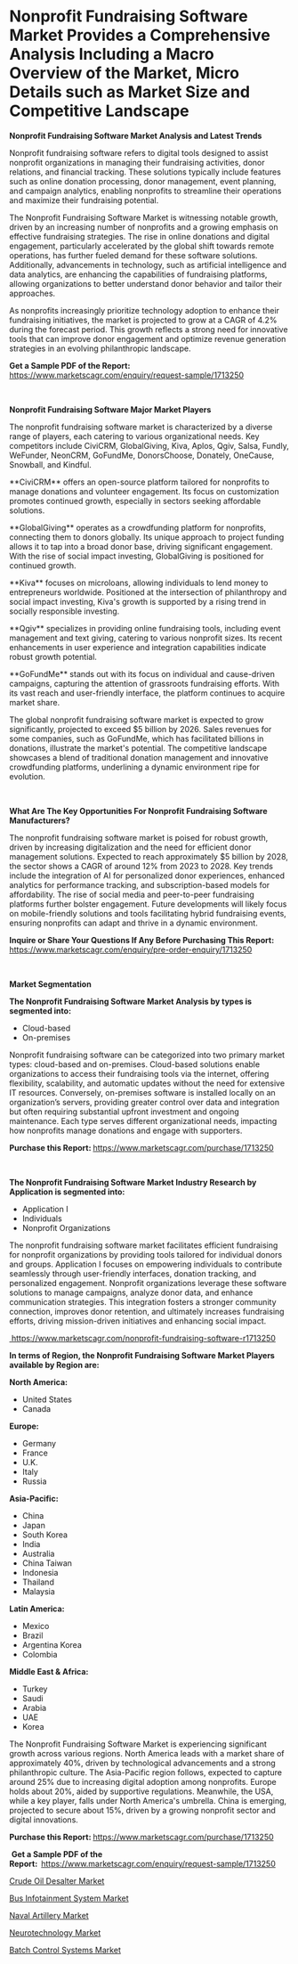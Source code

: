 <p><h1>Nonprofit Fundraising Software Market Provides a Comprehensive Analysis Including a Macro Overview of the Market, Micro Details such as Market Size and Competitive Landscape</h1></p><p><strong>Nonprofit Fundraising Software Market Analysis and Latest Trends</strong></p>
<p><p>Nonprofit fundraising software refers to digital tools designed to assist nonprofit organizations in managing their fundraising activities, donor relations, and financial tracking. These solutions typically include features such as online donation processing, donor management, event planning, and campaign analytics, enabling nonprofits to streamline their operations and maximize their fundraising potential.</p><p>The Nonprofit Fundraising Software Market is witnessing notable growth, driven by an increasing number of nonprofits and a growing emphasis on effective fundraising strategies. The rise in online donations and digital engagement, particularly accelerated by the global shift towards remote operations, has further fueled demand for these software solutions. Additionally, advancements in technology, such as artificial intelligence and data analytics, are enhancing the capabilities of fundraising platforms, allowing organizations to better understand donor behavior and tailor their approaches. </p><p>As nonprofits increasingly prioritize technology adoption to enhance their fundraising initiatives, the market is projected to grow at a CAGR of 4.2% during the forecast period. This growth reflects a strong need for innovative tools that can improve donor engagement and optimize revenue generation strategies in an evolving philanthropic landscape.</p></p>
<p><strong>Get a Sample PDF of the Report:&nbsp;</strong> <a href="https://www.marketscagr.com/enquiry/request-sample/1713250?utm_campaign=1739&utm_medium=2&utm_source=Github&utm_content=ia&utm_term=22102024&utm_id=nonprofit-fundraising-software">https://www.marketscagr.com/enquiry/request-sample/1713250</a></p>
<p>&nbsp;</p>
<p><strong>Nonprofit Fundraising Software Major Market Players</strong></p>
<p><p>The nonprofit fundraising software market is characterized by a diverse range of players, each catering to various organizational needs. Key competitors include CiviCRM, GlobalGiving, Kiva, Aplos, Qgiv, Salsa, Fundly, WeFunder, NeonCRM, GoFundMe, DonorsChoose, Donately, OneCause, Snowball, and Kindful.</p><p>**CiviCRM** offers an open-source platform tailored for nonprofits to manage donations and volunteer engagement. Its focus on customization promotes continued growth, especially in sectors seeking affordable solutions. </p><p>**GlobalGiving** operates as a crowdfunding platform for nonprofits, connecting them to donors globally. Its unique approach to project funding allows it to tap into a broad donor base, driving significant engagement. With the rise of social impact investing, GlobalGiving is positioned for continued growth.</p><p>**Kiva** focuses on microloans, allowing individuals to lend money to entrepreneurs worldwide. Positioned at the intersection of philanthropy and social impact investing, Kiva's growth is supported by a rising trend in socially responsible investing. </p><p>**Qgiv** specializes in providing online fundraising tools, including event management and text giving, catering to various nonprofit sizes. Its recent enhancements in user experience and integration capabilities indicate robust growth potential.</p><p>**GoFundMe** stands out with its focus on individual and cause-driven campaigns, capturing the attention of grassroots fundraising efforts. With its vast reach and user-friendly interface, the platform continues to acquire market share.</p><p>The global nonprofit fundraising software market is expected to grow significantly, projected to exceed $5 billion by 2026. Sales revenues for some companies, such as GoFundMe, which has facilitated billions in donations, illustrate the market's potential. The competitive landscape showcases a blend of traditional donation management and innovative crowdfunding platforms, underlining a dynamic environment ripe for evolution.</p></p>
<p>&nbsp;</p>
<p><strong>What Are The Key Opportunities For Nonprofit Fundraising Software Manufacturers?</strong></p>
<p><p>The nonprofit fundraising software market is poised for robust growth, driven by increasing digitalization and the need for efficient donor management solutions. Expected to reach approximately $5 billion by 2028, the sector shows a CAGR of around 12% from 2023 to 2028. Key trends include the integration of AI for personalized donor experiences, enhanced analytics for performance tracking, and subscription-based models for affordability. The rise of social media and peer-to-peer fundraising platforms further bolster engagement. Future developments will likely focus on mobile-friendly solutions and tools facilitating hybrid fundraising events, ensuring nonprofits can adapt and thrive in a dynamic environment.</p></p>
<p><strong>Inquire or Share Your Questions If Any Before Purchasing This Report:</strong> <a href="https://www.marketscagr.com/enquiry/pre-order-enquiry/1713250?utm_campaign=1739&utm_medium=2&utm_source=Github&utm_content=ia&utm_term=22102024&utm_id=nonprofit-fundraising-software">https://www.marketscagr.com/enquiry/pre-order-enquiry/1713250</a></p>
<p>&nbsp;</p>
<p><strong>Market Segmentation</strong></p>
<p><strong>The Nonprofit Fundraising Software Market Analysis by types is segmented into:</strong></p>
<p><ul><li>Cloud-based</li><li>On-premises</li></ul></p>
<p><p>Nonprofit fundraising software can be categorized into two primary market types: cloud-based and on-premises. Cloud-based solutions enable organizations to access their fundraising tools via the internet, offering flexibility, scalability, and automatic updates without the need for extensive IT resources. Conversely, on-premises software is installed locally on an organization’s servers, providing greater control over data and integration but often requiring substantial upfront investment and ongoing maintenance. Each type serves different organizational needs, impacting how nonprofits manage donations and engage with supporters.</p></p>
<p><strong>Purchase this Report:&nbsp;</strong><a href="https://www.marketscagr.com/purchase/1713250?utm_campaign=1739&utm_medium=2&utm_source=Github&utm_content=ia&utm_term=22102024&utm_id=nonprofit-fundraising-software">https://www.marketscagr.com/purchase/1713250</a></p>
<p>&nbsp;</p>
<p><strong>The Nonprofit Fundraising Software Market Industry Research by Application is segmented into:</strong></p>
<p><ul><li>Application I</li><li>Individuals</li><li>Nonprofit Organizations</li></ul></p>
<p><p>The nonprofit fundraising software market facilitates efficient fundraising for nonprofit organizations by providing tools tailored for individual donors and groups. Application I focuses on empowering individuals to contribute seamlessly through user-friendly interfaces, donation tracking, and personalized engagement. Nonprofit organizations leverage these software solutions to manage campaigns, analyze donor data, and enhance communication strategies. This integration fosters a stronger community connection, improves donor retention, and ultimately increases fundraising efforts, driving mission-driven initiatives and enhancing social impact.</p></p>
<p><a href="https://www.marketscagr.com/nonprofit-fundraising-software-r1713250?utm_campaign=1739&utm_medium=2&utm_source=Github&utm_content=ia&utm_term=22102024&utm_id=nonprofit-fundraising-software">&nbsp;https://www.marketscagr.com/nonprofit-fundraising-software-r1713250</a></p>
<p><strong>In terms of Region, the Nonprofit Fundraising Software Market Players available by Region are:</strong></p>
<p>
    <p> <strong> North America: </strong>
        <ul>
            <li>United States</li>
            <li>Canada</li>
        </ul>
        </p> 
    <p> <strong> Europe: </strong>
        <ul>
            <li>Germany</li>
            <li>France</li>
            <li>U.K.</li>
            <li>Italy</li>
            <li>Russia</li>
        </ul>
        </p> 
    <p> <strong> Asia-Pacific: </strong>
        <ul>
            <li>China</li>
            <li>Japan</li>
            <li>South Korea</li>
            <li>India</li>
            <li>Australia</li>
            <li>China Taiwan</li>
            <li>Indonesia</li>
            <li>Thailand</li>
            <li>Malaysia</li>
        </ul>
        </p> 
    <p> <strong> Latin America: </strong>
        <ul>
            <li>Mexico</li>
            <li>Brazil</li>
            <li>Argentina Korea</li>
            <li>Colombia</li>
        </ul>
        </p> 
    <p> <strong> Middle East & Africa: </strong>
        <ul>
            <li>Turkey</li>
            <li>Saudi</li>
            <li>Arabia</li>
            <li>UAE</li>
            <li>Korea</li>
        </ul>
    </p>
    </p>
<p><p>The Nonprofit Fundraising Software Market is experiencing significant growth across various regions. North America leads with a market share of approximately 40%, driven by technological advancements and a strong philanthropic culture. The Asia-Pacific region follows, expected to capture around 25% due to increasing digital adoption among nonprofits. Europe holds about 20%, aided by supportive regulations. Meanwhile, the USA, while a key player, falls under North America's umbrella. China is emerging, projected to secure about 15%, driven by a growing nonprofit sector and digital innovations.</p></p>
<p><strong>Purchase this Report: </strong><a href="https://www.marketscagr.com/purchase/1713250?utm_campaign=1739&utm_medium=2&utm_source=Github&utm_content=ia&utm_term=22102024&utm_id=nonprofit-fundraising-software">https://www.marketscagr.com/purchase/1713250</a></p>
<p>&nbsp;<strong>Get a Sample PDF of the Report:&nbsp;&nbsp;</strong><a href="https://www.marketscagr.com/enquiry/request-sample/1713250?utm_campaign=1739&utm_medium=2&utm_source=Github&utm_content=ia&utm_term=22102024&utm_id=nonprofit-fundraising-software">https://www.marketscagr.com/enquiry/request-sample/1713250</a></p>
<p><strong></strong></p>
<p><p><a href="https://www.linkedin.com/pulse/crude-oil-desalter-market-global-regional-analysis-2024--hpv6e?utm_campaign=1739&utm_medium=2&utm_source=Github&utm_content=ia&utm_term=22102024&utm_id=nonprofit-fundraising-software">Crude Oil Desalter Market</a></p><p><a href="https://www.linkedin.com/pulse/bus-infotainment-system-momentum-charting-146-cagr-path-2024-2031-x1d5e?utm_campaign=1739&utm_medium=2&utm_source=Github&utm_content=ia&utm_term=22102024&utm_id=nonprofit-fundraising-software">Bus Infotainment System Market</a></p><p><a href="https://issuu.com/reportprime-2/docs/naval-artillery-market-size-2030.pp_b61061e0191a68?utm_campaign=1739&utm_medium=2&utm_source=Github&utm_content=ia&utm_term=22102024&utm_id=nonprofit-fundraising-software">Naval Artillery Market</a></p><p><a href="https://www.linkedin.com/pulse/driving-forces-global-neurotechnology-market-trends-applications-ijayf?utm_campaign=1739&utm_medium=2&utm_source=Github&utm_content=ia&utm_term=22102024&utm_id=nonprofit-fundraising-software">Neurotechnology Market</a></p><p><a href="https://issuu.com/reportprime-2/docs/batch-control-systems-market-size-2_a8a3b8dd173b1d?utm_campaign=1739&utm_medium=2&utm_source=Github&utm_content=ia&utm_term=22102024&utm_id=nonprofit-fundraising-software">Batch Control Systems Market</a></p></p>